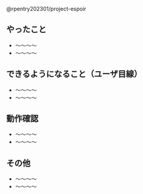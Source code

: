 @rpentry202301/project-espoir

## やったこと

- ～～～～
- ～～～～

## できるようになること（ユーザ目線）

- ～～～～
- ～～～～

## 動作確認

- ～～～～
- ～～～～

## その他

- ～～～～
- ～～～～
